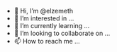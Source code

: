 - 👋 Hi, I’m @elzemeth
- 👀 I’m interested in ...
- 🌱 I’m currently learning ...
- 💞️ I’m looking to collaborate on ...
- 📫 How to reach me ...

<!---
elzemeth/elzemeth is a ✨ special ✨ repository because its `README.md` (this file) appears on your GitHub profile.
You can click the Preview link to take a look at your changes.
--->
